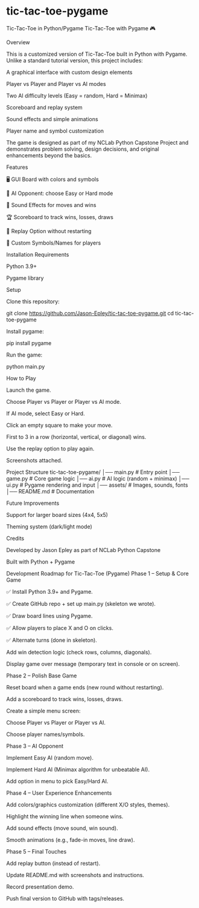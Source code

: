 # tic-tac-toe-pygame
Tic-Tac-Toe in Python/Pygame
Tic-Tac-Toe with Pygame 🎮

Overview

  This is a customized version of Tic-Tac-Toe built in Python with Pygame. Unlike a standard tutorial version, this project includes:
  
  A graphical interface with custom design elements
  
  Player vs Player and Player vs AI modes
  
  Two AI difficulty levels (Easy = random, Hard = Minimax)
  
  Scoreboard and replay system
  
  Sound effects and simple animations
  
  Player name and symbol customization
  
  The game is designed as part of my NCLab Python Capstone Project and demonstrates problem solving, design decisions, and original enhancements beyond the basics.

Features

  🖥️ GUI Board with colors and symbols
  
  🤖 AI Opponent: choose Easy or Hard mode
  
  🎵 Sound Effects for moves and wins
  
  🏆 Scoreboard to track wins, losses, draws
  
  🔄 Replay Option without restarting
  
  🎨 Custom Symbols/Names for players

Installation Requirements

  Python 3.9+
  
  Pygame library

Setup

  Clone this repository:
  
  git clone https://github.com/Jason-Epley/tic-tac-toe-pygame.git
  cd tic-tac-toe-pygame


Install pygame:

  pip install pygame


Run the game:

  python main.py

How to Play

  Launch the game.
  
  Choose Player vs Player or Player vs AI mode.
  
  If AI mode, select Easy or Hard.
  
  Click an empty square to make your move.
  
  First to 3 in a row (horizontal, vertical, or diagonal) wins.
  
  Use the replay option to play again.

Screenshots attached.

Project Structure
  tic-tac-toe-pygame/
  │── main.py          # Entry point
  │── game.py          # Core game logic
  │── ai.py            # AI logic (random + minimax)
  │── ui.py            # Pygame rendering and input
  │── assets/          # Images, sounds, fonts
  │── README.md        # Documentation

Future Improvements

  Support for larger board sizes (4x4, 5x5)
  
  Theming system (dark/light mode)
  
  Credits
  
  Developed by Jason Epley as part of NCLab Python Capstone
  
  Built with Python + Pygame


Development Roadmap for Tic-Tac-Toe (Pygame)
Phase 1 – Setup & Core Game

  ✅ Install Python 3.9+ and Pygame.
  
  ✅ Create GitHub repo + set up main.py (skeleton we wrote).
  
  ✅ Draw board lines using Pygame.
  
  ✅ Allow players to place X and O on clicks.
  
  ✅ Alternate turns (done in skeleton).
  
  Add win detection logic (check rows, columns, diagonals).
  
  Display game over message (temporary text in console or on screen).

Phase 2 – Polish Base Game

  Reset board when a game ends (new round without restarting).
  
  Add a scoreboard to track wins, losses, draws.
  
  Create a simple menu screen:
  
  Choose Player vs Player or Player vs AI.
  
  Choose player names/symbols.

Phase 3 – AI Opponent

  Implement Easy AI (random move).
  
  Implement Hard AI (Minimax algorithm for unbeatable AI).
  
  Add option in menu to pick Easy/Hard AI.

Phase 4 – User Experience Enhancements

  Add colors/graphics customization (different X/O styles, themes).
  
  Highlight the winning line when someone wins.
  
  Add sound effects (move sound, win sound).
  
  Smooth animations (e.g., fade-in moves, line draw).

Phase 5 – Final Touches

  Add replay button (instead of restart).
  
  Update README.md with screenshots and instructions.
  
  Record presentation demo.
  
  Push final version to GitHub with tags/releases.
